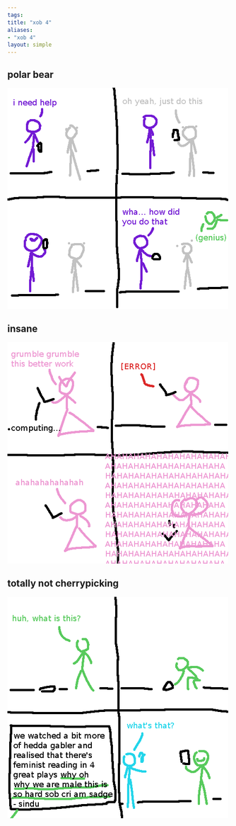 ```yaml
---
tags: 
title: "xob 4"
aliases:
- "xob 4"
layout: simple
---
```


## polar bear

![polarbear](assets/polarbear.png)

## insane

![insane](assets/insane.png)

## totally not cherrypicking

![cherrypick](assets/cherrypick.png)